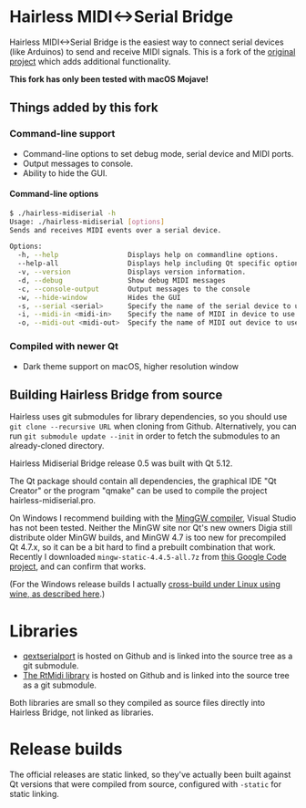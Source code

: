 # Hairless MIDI<->Serial Bridge

Hairless MIDI<->Serial Bridge is the easiest way to connect serial devices (like Arduinos) to send and receive MIDI signals. This is a fork of the [original project](http://projectgus.github.com/hairless-midiserial/) which adds additional functionality.

**This fork has only been tested with macOS Mojave!**

## Things added by this fork

### Command-line support

- Command-line options to set debug mode, serial device and MIDI ports.
- Output messages to console.
- Ability to hide the GUI.

#### Command-line options

```sh
$ ./hairless-midiserial -h
Usage: ./hairless-midiserial [options]
Sends and receives MIDI events over a serial device.

Options:
  -h, --help                 Displays help on commandline options.
  --help-all                 Displays help including Qt specific options.
  -v, --version              Displays version information.
  -d, --debug                Show debug MIDI messages
  -c, --console-output       Output messages to the console
  -w, --hide-window          Hides the GUI
  -s, --serial <serial>      Specify the name of the serial device to use
  -i, --midi-in <midi-in>    Specify the name of MIDI in device to use
  -o, --midi-out <midi-out>  Specify the name of MIDI out device to use
```

### Compiled with newer Qt

- Dark theme support on macOS, higher resolution window

## Building Hairless Bridge from source

Hairless uses git submodules for library dependencies, so you should use `git clone --recursive URL` when cloning from Github. Alternatively, you can run `git submodule update --init` in order to fetch the submodules to an already-cloned directory.

Hairless Midiserial Bridge release 0.5 was built with Qt 5.12.

The Qt package should contain all dependencies, the graphical IDE "Qt Creator" or the program "qmake" can be used to compile the project hairless-midiserial.pro.

On Windows I recommend building with the [MingGW compiler](http://www.mingw.org/), Visual Studio has not been tested. Neither the MinGW site nor Qt's new owners Digia still distribute older MinGW builds, and MinGW 4.7 is too new for precompiled Qt 4.7.x, so it can be a bit hard to find a prebuilt combination that work. Recently I downloaded `mingw-static-4.4.5-all.7z` from [this Google Code project](https://code.google.com/p/qp-gcc/downloads/list), and can confirm that works.

(For the Windows release builds I actually [cross-build under Linux using wine, as described here](http://projectgus.com/2011/09/developing-qt-apps-for-windows-using-linux-wine/).)

# Libraries

- [qextserialport](https://code.google.com/p/qextserialport/) is hosted on Github and is linked into the source tree as a git submodule.
- [The RtMidi library](https://github.com/thestk/rtmidi) is hosted on Github and is linked into the source tree as a git submodule.

Both libraries are small so they compiled as source files directly into Hairless Bridge, not linked as libraries.

# Release builds

The official releases are static linked, so they've actually been built against Qt versions that were compiled from source, configured with `-static` for static linking.
